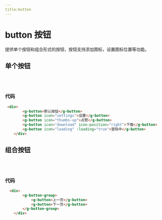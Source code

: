 ```yaml
---
title:button
---
```


# button 按钮

提供单个按钮和组合形式的按钮，按钮支持添加图标，设置图标位置等功能。

## 单个按钮
<br/>
<br/>
<ClientOnly>
<button-demo></button-demo>
</ClientOnly>

### 代码
```html
 <div>
        <g-button>默认按钮</g-button>
        <g-button icon="settings">设置</g-button>
        <g-button icon="thumbs-up">点赞</g-button>
        <g-button icon="download" icon-position="right">下载</g-button>
        <g-button icon="loading" :loading="true">登陆中</g-button>
    </div>
```

## 组合按钮
<br/>
<br/>
<button-group-demo></button-group-demo>

### 代码
```html
  <div>
        <g-button-group>
            <g-button>上一页</g-button>
            <g-button>下一页</g-button>
        </g-button-group>
    </div>
```